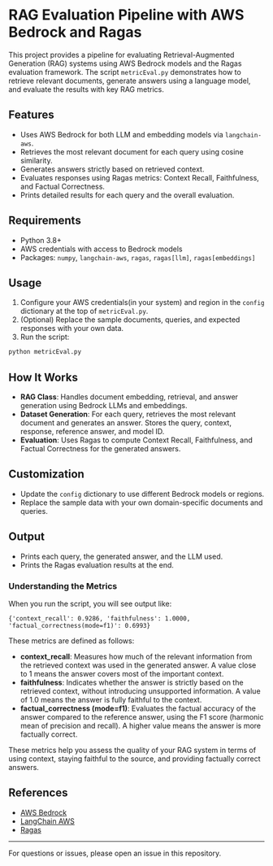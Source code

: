 # RAG Evaluation Pipeline with AWS Bedrock and Ragas

This project provides a pipeline for evaluating Retrieval-Augmented Generation (RAG) systems using AWS Bedrock models and the Ragas evaluation framework. The script `metricEval.py` demonstrates how to retrieve relevant documents, generate answers using a language model, and evaluate the results with key RAG metrics.

## Features
- Uses AWS Bedrock for both LLM and embedding models via `langchain-aws`.
- Retrieves the most relevant document for each query using cosine similarity.
- Generates answers strictly based on retrieved context.
- Evaluates responses using Ragas metrics: Context Recall, Faithfulness, and Factual Correctness.
- Prints detailed results for each query and the overall evaluation.

## Requirements
- Python 3.8+
- AWS credentials with access to Bedrock models
- Packages: `numpy`, `langchain-aws`, `ragas`, `ragas[llm]`, `ragas[embeddings]`

## Usage
1. Configure your AWS credentials(in your system) and region in the `config` dictionary at the top of `metricEval.py`.
2. (Optional) Replace the sample documents, queries, and expected responses with your own data.
3. Run the script:

```bash
python metricEval.py
```

## How It Works
- **RAG Class**: Handles document embedding, retrieval, and answer generation using Bedrock LLMs and embeddings.
- **Dataset Generation**: For each query, retrieves the most relevant document and generates an answer. Stores the query, context, response, reference answer, and model ID.
- **Evaluation**: Uses Ragas to compute Context Recall, Faithfulness, and Factual Correctness for the generated answers.

## Customization
- Update the `config` dictionary to use different Bedrock models or regions.
- Replace the sample data with your own domain-specific documents and queries.

## Output
- Prints each query, the generated answer, and the LLM used.
- Prints the Ragas evaluation results at the end.

### Understanding the Metrics
When you run the script, you will see output like:

```
{'context_recall': 0.9286, 'faithfulness': 1.0000, 'factual_correctness(mode=f1)': 0.6993}
```

These metrics are defined as follows:

- **context_recall**: Measures how much of the relevant information from the retrieved context was used in the generated answer. A value close to 1 means the answer covers most of the important context.
- **faithfulness**: Indicates whether the answer is strictly based on the retrieved context, without introducing unsupported information. A value of 1.0 means the answer is fully faithful to the context.
- **factual_correctness (mode=f1)**: Evaluates the factual accuracy of the answer compared to the reference answer, using the F1 score (harmonic mean of precision and recall). A higher value means the answer is more factually correct.

These metrics help you assess the quality of your RAG system in terms of using context, staying faithful to the source, and providing factually correct answers.


## References
- [AWS Bedrock](https://aws.amazon.com/bedrock/)
- [LangChain AWS](https://github.com/langchain-ai/langchain-aws)
- [Ragas](https://github.com/explodinggradients/ragas)

---
For questions or issues, please open an issue in this repository.
